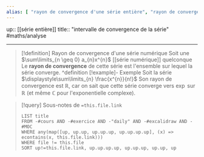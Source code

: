 ```yaml
---
alias: [ "rayon de convergence d'une série entière", "rayon de convergence d'une série" ]
---
```

up:: [[série entière]]
title:: "intervalle de convergence de la série"
#maths/analyse 

---
> [!definition] Rayon de convergence d'une série numérique
> Soit une $\sum\limits_{n \geq 0} a_{n}x^{n}$ [[série numérique]] quelconque
> Le **rayon de convergence** de cette série est l'ensemble sur lequel la série converge.
^definition
> [!example]- Exemple
> Soit la série $\displaystyle\sum\limits_{n} \frac{x^{n}}{n!}$
> Son rayon de convergence est $\mathbb{R}$, car on sait que cette série converge vers $\exp$ sur $\mathbb{R}$ (et même $\mathbb{C}$ pour l'exponentielle complexe).

> [!query] Sous-notes de `=this.file.link`
> ```dataview
> LIST title
> FROM -#cours AND -#exercice AND -"daily" AND -#excalidraw AND -#MOC
> WHERE any(map([up, up.up, up.up.up, up.up.up.up], (x) => econtains(x, this.file.link)))
> WHERE file != this.file
> SORT up!=this.file.link, up.up.up.up, up.up.up, up.up, up
> ```


